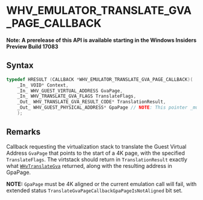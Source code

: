 # WHV_EMULATOR_TRANSLATE_GVA_PAGE_CALLBACK
**Note: A prerelease of this API is available starting in the Windows Insiders Preview Build 17083**

## Syntax

```c
typedef HRESULT (CALLBACK *WHV_EMULATOR_TRANSLATE_GVA_PAGE_CALLBACK)(
    _In_ VOID* Context,
    _In_ WHV_GUEST_VIRTUAL_ADDRESS GvaPage,
    _In_ WHV_TRANSLATE_GVA_FLAGS TranslateFlags,
    _Out_ WHV_TRANSLATE_GVA_RESULT_CODE* TranslationResult,
    _Out_ WHV_GUEST_PHYSICAL_ADDRESS* GpaPage // NOTE: This pointer _must_ be 4K page aligned
    );
```

## Remarks
Callback requesting the virtualization stack to translate the Guest Virtual Address `GvaPage` that points to the start of a 4K page, with the specified `TranslateFlags`. The virtstack should return in `TranslationResult` exactly what [`WHvTranslateGva`](/virtualization/api/hypervisor-platform/funcs/WHvTranslateGva.md) returned, along with the resulting address in GpaPage.

**NOTE:** `GpaPage` must be 4K aligned or the current emulation call will fail, with extended status `TranslateGvaPageCallbackGpaPageIsNotAligned` bit set.